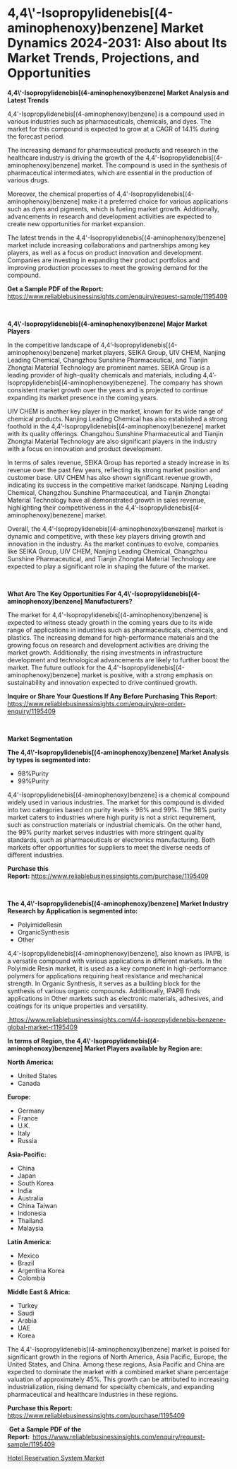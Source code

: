 <p><h1>4,4\'-Isopropylidenebis[(4-aminophenoxy)benzene] Market Dynamics 2024-2031: Also about Its Market Trends, Projections, and Opportunities</h1></p><p><strong>4,4\'-Isopropylidenebis[(4-aminophenoxy)benzene] Market Analysis and Latest Trends</strong></p>
<p><p>4,4'-Isopropylidenebis[(4-aminophenoxy)benzene] is a compound used in various industries such as pharmaceuticals, chemicals, and dyes. The market for this compound is expected to grow at a CAGR of 14.1% during the forecast period. </p><p>The increasing demand for pharmaceutical products and research in the healthcare industry is driving the growth of the 4,4'-Isopropylidenebis[(4-aminophenoxy)benzene] market. The compound is used in the synthesis of pharmaceutical intermediates, which are essential in the production of various drugs.</p><p>Moreover, the chemical properties of 4,4'-Isopropylidenebis[(4-aminophenoxy)benzene] make it a preferred choice for various applications such as dyes and pigments, which is fueling market growth. Additionally, advancements in research and development activities are expected to create new opportunities for market expansion.</p><p>The latest trends in the 4,4'-Isopropylidenebis[(4-aminophenoxy)benzene] market include increasing collaborations and partnerships among key players, as well as a focus on product innovation and development. Companies are investing in expanding their product portfolios and improving production processes to meet the growing demand for the compound.</p></p>
<p><strong>Get a Sample PDF of the Report:&nbsp;</strong> <a href="https://www.reliablebusinessinsights.com/enquiry/request-sample/1195409">https://www.reliablebusinessinsights.com/enquiry/request-sample/1195409</a></p>
<p>&nbsp;</p>
<p><strong>4,4\'-Isopropylidenebis[(4-aminophenoxy)benzene] Major Market Players</strong></p>
<p><p>In the competitive landscape of 4,4’-Isopropylidenebis[(4-aminophenoxy)benzene] market players, SEIKA Group, UIV CHEM, Nanjing Leading Chemical, Changzhou Sunshine Pharmaceutical, and Tianjin Zhongtai Material Technology are prominent names. SEIKA Group is a leading provider of high-quality chemicals and materials, including 4,4’-Isopropylidenebis[(4-aminophenoxy)benezene]. The company has shown consistent market growth over the years and is projected to continue expanding its market presence in the coming years.</p><p>UIV CHEM is another key player in the market, known for its wide range of chemical products. Nanjing Leading Chemical has also established a strong foothold in the 4,4’-Isopropylidenebis[(4-aminophenoxy)benezene] market with its quality offerings. Changzhou Sunshine Pharmaceutical and Tianjin Zhongtai Material Technology are also significant players in the industry with a focus on innovation and product development.</p><p>In terms of sales revenue, SEIKA Group has reported a steady increase in its revenue over the past few years, reflecting its strong market position and customer base. UIV CHEM has also shown significant revenue growth, indicating its success in the competitive market landscape. Nanjing Leading Chemical, Changzhou Sunshine Pharmaceutical, and Tianjin Zhongtai Material Technology have all demonstrated growth in sales revenue, highlighting their competitiveness in the 4,4’-Isopropylidenebis[(4-aminophenoxy)benezene] market.</p><p>Overall, the 4,4’-Isopropylidenebis[(4-aminophenoxy)benezene] market is dynamic and competitive, with these key players driving growth and innovation in the industry. As the market continues to evolve, companies like SEIKA Group, UIV CHEM, Nanjing Leading Chemical, Changzhou Sunshine Pharmaceutical, and Tianjin Zhongtai Material Technology are expected to play a significant role in shaping the future of the market.</p></p>
<p>&nbsp;</p>
<p><strong>What Are The Key Opportunities For 4,4\'-Isopropylidenebis[(4-aminophenoxy)benzene] Manufacturers?</strong></p>
<p><p>The market for 4,4'-Isopropylidenebis[(4-aminophenoxy)benzene] is expected to witness steady growth in the coming years due to its wide range of applications in industries such as pharmaceuticals, chemicals, and plastics. The increasing demand for high-performance materials and the growing focus on research and development activities are driving the market growth. Additionally, the rising investments in infrastructure development and technological advancements are likely to further boost the market. The future outlook for the 4,4'-Isopropylidenebis[(4-aminophenoxy)benzene] market is positive, with a strong emphasis on sustainability and innovation expected to drive continued growth.</p></p>
<p><strong>Inquire or Share Your Questions If Any Before Purchasing This Report:</strong> <a href="https://www.reliablebusinessinsights.com/enquiry/pre-order-enquiry/1195409">https://www.reliablebusinessinsights.com/enquiry/pre-order-enquiry/1195409</a></p>
<p>&nbsp;</p>
<p><strong>Market Segmentation</strong></p>
<p><strong>The 4,4\'-Isopropylidenebis[(4-aminophenoxy)benzene] Market Analysis by types is segmented into:</strong></p>
<p><ul><li>98%Purity</li><li>99%Purity</li></ul></p>
<p><p>4,4'-Isopropylidenebis[(4-aminophenoxy)benzene] is a chemical compound widely used in various industries. The market for this compound is divided into two categories based on purity levels - 98% and 99%. The 98% purity market caters to industries where high purity is not a strict requirement, such as construction materials or industrial chemicals. On the other hand, the 99% purity market serves industries with more stringent quality standards, such as pharmaceuticals or electronics manufacturing. Both markets offer opportunities for suppliers to meet the diverse needs of different industries.</p></p>
<p><strong>Purchase this Report:&nbsp;</strong><a href="https://www.reliablebusinessinsights.com/purchase/1195409">https://www.reliablebusinessinsights.com/purchase/1195409</a></p>
<p>&nbsp;</p>
<p><strong>The 4,4\'-Isopropylidenebis[(4-aminophenoxy)benzene] Market Industry Research by Application is segmented into:</strong></p>
<p><ul><li>PolyimideResin</li><li>OrganicSynthesis</li><li>Other</li></ul></p>
<p><p>4,4'-Isopropylidenebis[(4-aminophenoxy)benzene], also known as IPAPB, is a versatile compound with various applications in different markets. In the Polyimide Resin market, it is used as a key component in high-performance polymers for applications requiring heat resistance and mechanical strength. In Organic Synthesis, it serves as a building block for the synthesis of various organic compounds. Additionally, IPAPB finds applications in Other markets such as electronic materials, adhesives, and coatings for its unique properties and versatility.</p></p>
<p><a href="https://www.reliablebusinessinsights.com/44-isopropylidenebis-benzene-global-market-r1195409">&nbsp;https://www.reliablebusinessinsights.com/44-isopropylidenebis-benzene-global-market-r1195409</a></p>
<p><strong>In terms of Region, the 4,4\'-Isopropylidenebis[(4-aminophenoxy)benzene] Market Players available by Region are:</strong></p>
<p>
    <p> <strong> North America: </strong>
        <ul>
            <li>United States</li>
            <li>Canada</li>
        </ul>
        </p> 
    <p> <strong> Europe: </strong>
        <ul>
            <li>Germany</li>
            <li>France</li>
            <li>U.K.</li>
            <li>Italy</li>
            <li>Russia</li>
        </ul>
        </p> 
    <p> <strong> Asia-Pacific: </strong>
        <ul>
            <li>China</li>
            <li>Japan</li>
            <li>South Korea</li>
            <li>India</li>
            <li>Australia</li>
            <li>China Taiwan</li>
            <li>Indonesia</li>
            <li>Thailand</li>
            <li>Malaysia</li>
        </ul>
        </p> 
    <p> <strong> Latin America: </strong>
        <ul>
            <li>Mexico</li>
            <li>Brazil</li>
            <li>Argentina Korea</li>
            <li>Colombia</li>
        </ul>
        </p> 
    <p> <strong> Middle East & Africa: </strong>
        <ul>
            <li>Turkey</li>
            <li>Saudi</li>
            <li>Arabia</li>
            <li>UAE</li>
            <li>Korea</li>
        </ul>
    </p>
    </p>
<p><p>The 4,4'-Isopropylidenebis[(4-aminophenoxy)benzene] market is poised for significant growth in the regions of North America, Asia Pacific, Europe, the United States, and China. Among these regions, Asia Pacific and China are expected to dominate the market with a combined market share percentage valuation of approximately 45%. This growth can be attributed to increasing industrialization, rising demand for specialty chemicals, and expanding pharmaceutical and healthcare industries in these regions.</p></p>
<p><strong>Purchase this Report: </strong><a href="https://www.reliablebusinessinsights.com/purchase/1195409">https://www.reliablebusinessinsights.com/purchase/1195409</a></p>
<p>&nbsp;<strong>Get a Sample PDF of the Report:&nbsp;&nbsp;</strong><a href="https://www.reliablebusinessinsights.com/enquiry/request-sample/1195409">https://www.reliablebusinessinsights.com/enquiry/request-sample/1195409</a></p>
<p><strong></strong></p>
<p><p><a href="https://issuu.com/reportprime-2/docs/hotel-reservation-system-market-size-2030.pptx">Hotel Reservation System Market</a></p></p>